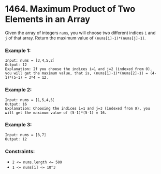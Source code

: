# 1464. Maximum Product of Two Elements in an Array

Given the array of integers `nums`, you will choose two different indices `i` and `j` of that array. Return the maximum value of `(nums[i]-1)*(nums[j]-1)`.

### Example 1:

```
Input: nums = [3,4,5,2]
Output: 12
Explanation: If you choose the indices i=1 and j=2 (indexed from 0), you will get the maximum value, that is, (nums[1]-1)*(nums[2]-1) = (4-1)*(5-1) = 3*4 = 12.
```

### Example 2:

```
Input: nums = [1,5,4,5]
Output: 16
Explanation: Choosing the indices i=1 and j=3 (indexed from 0), you will get the maximum value of (5-1)*(5-1) = 16.
```

### Example 3:

```
Input: nums = [3,7]
Output: 12
```

### Constraints:

- `2 <= nums.length <= 500`
- `1 <= nums[i] <= 10^3`
